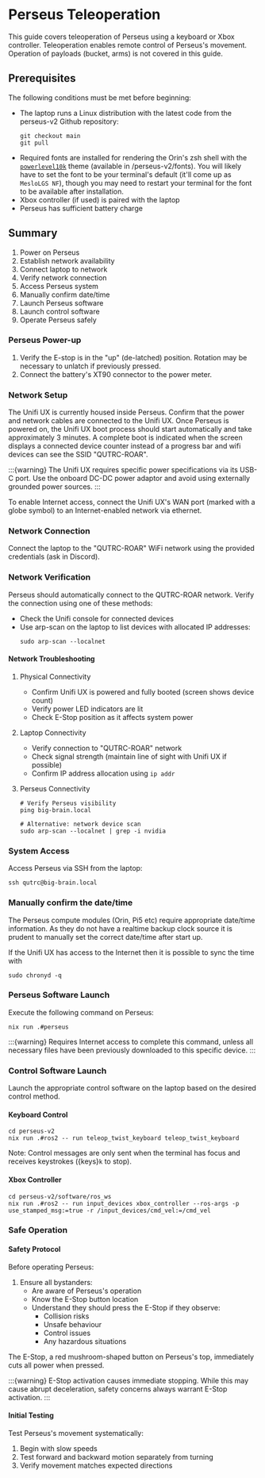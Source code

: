 # Perseus Teleoperation

This guide covers teleoperation of Perseus using a keyboard or Xbox controller. Teleoperation enables remote control of Perseus's movement. Operation of payloads (bucket, arms) is not covered in this guide.

## Prerequisites

The following conditions must be met before beginning:

- The laptop runs a Linux distribution with the latest code from the perseus-v2 Github repository:
  ```console
  git checkout main
  git pull
  ```
- Required fonts are installed for rendering the Orin's zsh shell with the [`powerlevel10k`](https://github.com/romkatv/powerlevel10k) theme (available in /perseus-v2/fonts). You will likely have to set the font to be your terminal's default (it'll come up as `MesloLGS NF`), though you may need to restart your terminal for the font to be available after installation.
- Xbox controller (if used) is paired with the laptop
- Perseus has sufficient battery charge

## Summary

1. Power on Perseus
2. Establish network availability
3. Connect laptop to network
4. Verify network connection
5. Access Perseus system
6. Manually confirm date/time
7. Launch Perseus software
8. Launch control software
9. Operate Perseus safely

### Perseus Power-up

1. Verify the E-stop is in the "up" (de-latched) position. Rotation may be necessary to unlatch if previously pressed.
2. Connect the battery's XT90 connector to the power meter.

### Network Setup

The Unifi UX is currently housed inside Perseus. Confirm that the power and network cables are connected to the Unifi UX. Once Perseus is powered on, the Unifi UX boot process should start automatically and take approximately 3 minutes. A complete boot is indicated when the screen displays a connected device counter instead of a progress bar and wifi devices can see the SSID "QUTRC-ROAR".

:::{warning}
The Unifi UX requires specific power specifications via its USB-C port. Use the onboard DC-DC power adaptor and avoid using externally grounded power sources.
:::

To enable Internet access, connect the Unifi UX's WAN port (marked with a globe symbol) to an Internet-enabled network via ethernet.

### Network Connection

Connect the laptop to the "QUTRC-ROAR" WiFi network using the provided credentials (ask in Discord).

### Network Verification

Perseus should automatically connect to the QUTRC-ROAR network. Verify the connection using one of these methods:

- Check the Unifi console for connected devices
- Use arp-scan on the laptop to list devices with allocated IP addresses:
  ```console
  sudo arp-scan --localnet
  ```

#### Network Troubleshooting

1. Physical Connectivity

   - Confirm Unifi UX is powered and fully booted (screen shows device count)
   - Verify power LED indicators are lit
   - Check E-Stop position as it affects system power

2. Laptop Connectivity

   - Verify connection to "QUTRC-ROAR" network
   - Check signal strength (maintain line of sight with Unifi UX if possible)
   - Confirm IP address allocation using `ip addr`

3. Perseus Connectivity

   ```console
   # Verify Perseus visibility
   ping big-brain.local

   # Alternative: network device scan
   sudo arp-scan --localnet | grep -i nvidia
   ```

### System Access

Access Perseus via SSH from the laptop:

```console
ssh qutrc@big-brain.local
```

### Manually confirm the date/time

The Perseus compute modules (Orin, Pi5 etc) require appropriate date/time information. As they do not have a realtime backup clock source it is prudent to manually set the correct date/time after start up.

If the Unifi UX has access to the Internet then it is possible to sync the time with

```console
sudo chronyd -q
```

### Perseus Software Launch

Execute the following command on Perseus:

```console
nix run .#perseus
```

:::{warning}
Requires Internet access to complete this command, unless all necessary files have been previously downloaded to this specific device.
:::

### Control Software Launch

Launch the appropriate control software on the laptop based on the desired control method.

#### Keyboard Control

```console
cd perseus-v2
nix run .#ros2 -- run teleop_twist_keyboard teleop_twist_keyboard
```

Note: Control messages are only sent when the terminal has focus and receives keystrokes ({keys}`k` to stop).

#### Xbox Controller

```console
cd perseus-v2/software/ros_ws
nix run .#ros2 -- run input_devices xbox_controller --ros-args -p use_stamped_msg:=true -r /input_devices/cmd_vel:=/cmd_vel
```

### Safe Operation

#### Safety Protocol

Before operating Perseus:

1. Ensure all bystanders:
   - Are aware of Perseus's operation
   - Know the E-Stop button location
   - Understand they should press the E-Stop if they observe:
     - Collision risks
     - Unsafe behaviour
     - Control issues
     - Any hazardous situations

The E-Stop, a red mushroom-shaped button on Perseus's top, immediately cuts all power when pressed.

:::{warning}
E-Stop activation causes immediate stopping. While this may cause abrupt deceleration, safety concerns always warrant E-Stop activation.
:::

#### Initial Testing

Test Perseus's movement systematically:

1. Begin with slow speeds
2. Test forward and backward motion separately from turning
3. Verify movement matches expected directions

